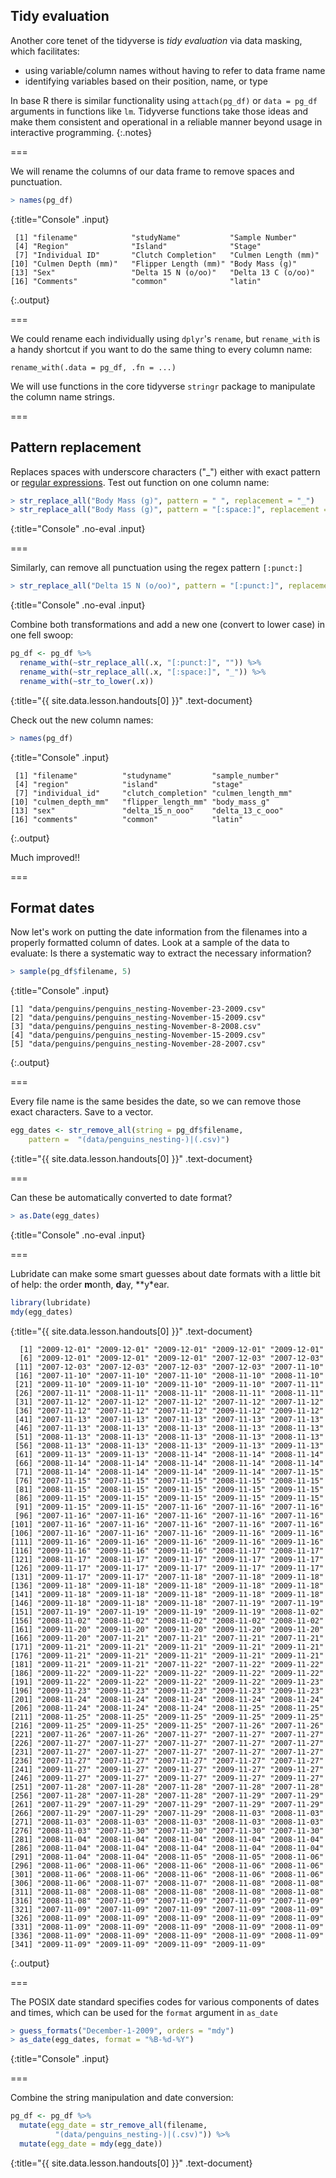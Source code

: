 ---
---

## Tidy evaluation

Another core tenet of the tidyverse is *tidy evaluation* via data masking, which facilitates:

- using variable/column names without having to refer to data frame name
- identifying variables based on their position, name, or type

In base R there is similar functionality using `attach(pg_df)` or `data = pg_df` arguments in functions like `lm`. Tidyverse functions take those ideas and make them consistent and operational in a reliable manner beyond usage in interactive programming.
{:.notes}

===

We will rename the columns of our data frame to remove spaces and punctuation.



~~~r
> names(pg_df)
~~~
{:title="Console" .input}


~~~
 [1] "filename"            "studyName"           "Sample Number"      
 [4] "Region"              "Island"              "Stage"              
 [7] "Individual ID"       "Clutch Completion"   "Culmen Length (mm)" 
[10] "Culmen Depth (mm)"   "Flipper Length (mm)" "Body Mass (g)"      
[13] "Sex"                 "Delta 15 N (o/oo)"   "Delta 13 C (o/oo)"  
[16] "Comments"            "common"              "latin"              
~~~
{:.output}



===

We could rename each individually using `dplyr`'s `rename`, but `rename_with` is a handy shortcut if you want to do the same thing to every column name:

```
rename_with(.data = pg_df, .fn = ...)
```

We will use functions in the core tidyverse `stringr` package to manipulate the column name strings. 

===

## Pattern replacement 

Replaces spaces with underscore characters ("_") either with exact pattern or [regular expressions](https://stringr.tidyverse.org/articles/regular-expressions.html). Test out function on one column name:



~~~r
> str_replace_all("Body Mass (g)", pattern = " ", replacement = "_")
> str_replace_all("Body Mass (g)", pattern = "[:space:]", replacement = "_")
~~~
{:title="Console" .no-eval .input}


===

Similarly, can remove all punctuation using the regex pattern `[:punct:]`



~~~r
> str_replace_all("Delta 15 N (o/oo)", pattern = "[:punct:]", replacement = "")
~~~
{:title="Console" .no-eval .input}


Combine both transformations and add a new one (convert to lower case) in one fell swoop:



~~~r
pg_df <- pg_df %>%
  rename_with(~str_replace_all(.x, "[:punct:]", "")) %>%
  rename_with(~str_replace_all(.x, "[:space:]", "_")) %>%
  rename_with(~str_to_lower(.x))
~~~
{:title="{{ site.data.lesson.handouts[0] }}" .text-document}


Check out the new column names:



~~~r
> names(pg_df)
~~~
{:title="Console" .input}


~~~
 [1] "filename"          "studyname"         "sample_number"    
 [4] "region"            "island"            "stage"            
 [7] "individual_id"     "clutch_completion" "culmen_length_mm" 
[10] "culmen_depth_mm"   "flipper_length_mm" "body_mass_g"      
[13] "sex"               "delta_15_n_ooo"    "delta_13_c_ooo"   
[16] "comments"          "common"            "latin"            
~~~
{:.output}


Much improved!!

===

## Format dates

Now let's work on putting the date information from the filenames into a properly formatted column of dates. Look at a sample of the data to evaluate: Is there a systematic way to extract the necessary information?



~~~r
> sample(pg_df$filename, 5)
~~~
{:title="Console" .input}


~~~
[1] "data/penguins/penguins_nesting-November-23-2009.csv"
[2] "data/penguins/penguins_nesting-November-15-2009.csv"
[3] "data/penguins/penguins_nesting-November-8-2008.csv" 
[4] "data/penguins/penguins_nesting-November-15-2009.csv"
[5] "data/penguins/penguins_nesting-November-28-2007.csv"
~~~
{:.output}


===

Every file name is the same besides the date, so we can remove those exact characters. Save to a vector. 



~~~r
egg_dates <- str_remove_all(string = pg_df$filename, 
    pattern =  "(data/penguins_nesting-)|(.csv)")
~~~
{:title="{{ site.data.lesson.handouts[0] }}" .text-document}


===

Can these be automatically converted to date format?



~~~r
> as.Date(egg_dates)
~~~
{:title="Console" .no-eval .input}



===

Lubridate can make some smart guesses about date formats with a little bit of help: the order **m**onth, **d**ay, **y*ear. 



~~~r
library(lubridate)
mdy(egg_dates)
~~~
{:title="{{ site.data.lesson.handouts[0] }}" .text-document}


~~~
  [1] "2009-12-01" "2009-12-01" "2009-12-01" "2009-12-01" "2009-12-01"
  [6] "2009-12-01" "2009-12-01" "2009-12-01" "2007-12-03" "2007-12-03"
 [11] "2007-12-03" "2007-12-03" "2007-12-03" "2007-12-03" "2007-11-10"
 [16] "2007-11-10" "2007-11-10" "2007-11-10" "2008-11-10" "2008-11-10"
 [21] "2009-11-10" "2009-11-10" "2009-11-10" "2009-11-10" "2007-11-11"
 [26] "2007-11-11" "2008-11-11" "2008-11-11" "2008-11-11" "2008-11-11"
 [31] "2007-11-12" "2007-11-12" "2007-11-12" "2007-11-12" "2007-11-12"
 [36] "2007-11-12" "2007-11-12" "2007-11-12" "2009-11-12" "2009-11-12"
 [41] "2007-11-13" "2007-11-13" "2007-11-13" "2007-11-13" "2007-11-13"
 [46] "2007-11-13" "2008-11-13" "2008-11-13" "2008-11-13" "2008-11-13"
 [51] "2008-11-13" "2008-11-13" "2008-11-13" "2008-11-13" "2008-11-13"
 [56] "2008-11-13" "2008-11-13" "2008-11-13" "2009-11-13" "2009-11-13"
 [61] "2009-11-13" "2009-11-13" "2008-11-14" "2008-11-14" "2008-11-14"
 [66] "2008-11-14" "2008-11-14" "2008-11-14" "2008-11-14" "2008-11-14"
 [71] "2008-11-14" "2008-11-14" "2009-11-14" "2009-11-14" "2007-11-15"
 [76] "2007-11-15" "2007-11-15" "2007-11-15" "2008-11-15" "2008-11-15"
 [81] "2008-11-15" "2008-11-15" "2009-11-15" "2009-11-15" "2009-11-15"
 [86] "2009-11-15" "2009-11-15" "2009-11-15" "2009-11-15" "2009-11-15"
 [91] "2009-11-15" "2009-11-15" "2007-11-16" "2007-11-16" "2007-11-16"
 [96] "2007-11-16" "2007-11-16" "2007-11-16" "2007-11-16" "2007-11-16"
[101] "2007-11-16" "2007-11-16" "2007-11-16" "2007-11-16" "2007-11-16"
[106] "2007-11-16" "2007-11-16" "2007-11-16" "2009-11-16" "2009-11-16"
[111] "2009-11-16" "2009-11-16" "2009-11-16" "2009-11-16" "2009-11-16"
[116] "2009-11-16" "2009-11-16" "2009-11-16" "2008-11-17" "2008-11-17"
[121] "2008-11-17" "2008-11-17" "2009-11-17" "2009-11-17" "2009-11-17"
[126] "2009-11-17" "2009-11-17" "2009-11-17" "2009-11-17" "2009-11-17"
[131] "2009-11-17" "2009-11-17" "2007-11-18" "2007-11-18" "2009-11-18"
[136] "2009-11-18" "2009-11-18" "2009-11-18" "2009-11-18" "2009-11-18"
[141] "2009-11-18" "2009-11-18" "2009-11-18" "2009-11-18" "2009-11-18"
[146] "2009-11-18" "2009-11-18" "2009-11-18" "2007-11-19" "2007-11-19"
[151] "2007-11-19" "2007-11-19" "2009-11-19" "2009-11-19" "2008-11-02"
[156] "2008-11-02" "2008-11-02" "2008-11-02" "2008-11-02" "2008-11-02"
[161] "2009-11-20" "2009-11-20" "2009-11-20" "2009-11-20" "2009-11-20"
[166] "2009-11-20" "2007-11-21" "2007-11-21" "2007-11-21" "2007-11-21"
[171] "2009-11-21" "2009-11-21" "2009-11-21" "2009-11-21" "2009-11-21"
[176] "2009-11-21" "2009-11-21" "2009-11-21" "2009-11-21" "2009-11-21"
[181] "2009-11-21" "2009-11-21" "2007-11-22" "2007-11-22" "2009-11-22"
[186] "2009-11-22" "2009-11-22" "2009-11-22" "2009-11-22" "2009-11-22"
[191] "2009-11-22" "2009-11-22" "2009-11-22" "2009-11-22" "2009-11-23"
[196] "2009-11-23" "2009-11-23" "2009-11-23" "2009-11-23" "2009-11-23"
[201] "2008-11-24" "2008-11-24" "2008-11-24" "2008-11-24" "2008-11-24"
[206] "2008-11-24" "2008-11-24" "2008-11-24" "2008-11-25" "2008-11-25"
[211] "2008-11-25" "2008-11-25" "2009-11-25" "2009-11-25" "2009-11-25"
[216] "2009-11-25" "2009-11-25" "2009-11-25" "2007-11-26" "2007-11-26"
[221] "2007-11-26" "2007-11-26" "2007-11-27" "2007-11-27" "2007-11-27"
[226] "2007-11-27" "2007-11-27" "2007-11-27" "2007-11-27" "2007-11-27"
[231] "2007-11-27" "2007-11-27" "2007-11-27" "2007-11-27" "2007-11-27"
[236] "2007-11-27" "2007-11-27" "2007-11-27" "2007-11-27" "2007-11-27"
[241] "2009-11-27" "2009-11-27" "2009-11-27" "2009-11-27" "2009-11-27"
[246] "2009-11-27" "2009-11-27" "2009-11-27" "2009-11-27" "2009-11-27"
[251] "2007-11-28" "2007-11-28" "2007-11-28" "2007-11-28" "2007-11-28"
[256] "2007-11-28" "2007-11-28" "2007-11-28" "2007-11-29" "2007-11-29"
[261] "2007-11-29" "2007-11-29" "2007-11-29" "2007-11-29" "2007-11-29"
[266] "2007-11-29" "2007-11-29" "2007-11-29" "2008-11-03" "2008-11-03"
[271] "2008-11-03" "2008-11-03" "2008-11-03" "2008-11-03" "2008-11-03"
[276] "2008-11-03" "2007-11-30" "2007-11-30" "2007-11-30" "2007-11-30"
[281] "2008-11-04" "2008-11-04" "2008-11-04" "2008-11-04" "2008-11-04"
[286] "2008-11-04" "2008-11-04" "2008-11-04" "2008-11-04" "2008-11-04"
[291] "2008-11-04" "2008-11-04" "2008-11-05" "2008-11-05" "2008-11-06"
[296] "2008-11-06" "2008-11-06" "2008-11-06" "2008-11-06" "2008-11-06"
[301] "2008-11-06" "2008-11-06" "2008-11-06" "2008-11-06" "2008-11-06"
[306] "2008-11-06" "2008-11-07" "2008-11-07" "2008-11-08" "2008-11-08"
[311] "2008-11-08" "2008-11-08" "2008-11-08" "2008-11-08" "2008-11-08"
[316] "2008-11-08" "2007-11-09" "2007-11-09" "2007-11-09" "2007-11-09"
[321] "2007-11-09" "2007-11-09" "2007-11-09" "2007-11-09" "2008-11-09"
[326] "2008-11-09" "2008-11-09" "2008-11-09" "2008-11-09" "2008-11-09"
[331] "2008-11-09" "2008-11-09" "2008-11-09" "2008-11-09" "2008-11-09"
[336] "2008-11-09" "2008-11-09" "2008-11-09" "2008-11-09" "2008-11-09"
[341] "2009-11-09" "2009-11-09" "2009-11-09" "2009-11-09"
~~~
{:.output}


===

The POSIX date standard specifies codes for various components of dates and times, which can be used for the `format` argument in `as_date`



~~~r
> guess_formats("December-1-2009", orders = "mdy")
> as_date(egg_dates, format = "%B-%d-%Y")
~~~
{:title="Console" .input}


===

Combine the string manipulation and date conversion: 



~~~r
pg_df <- pg_df %>%
  mutate(egg_date = str_remove_all(filename,
          "(data/penguins_nesting-)|(.csv)")) %>%
  mutate(egg_date = mdy(egg_date))
~~~
{:title="{{ site.data.lesson.handouts[0] }}" .text-document}




